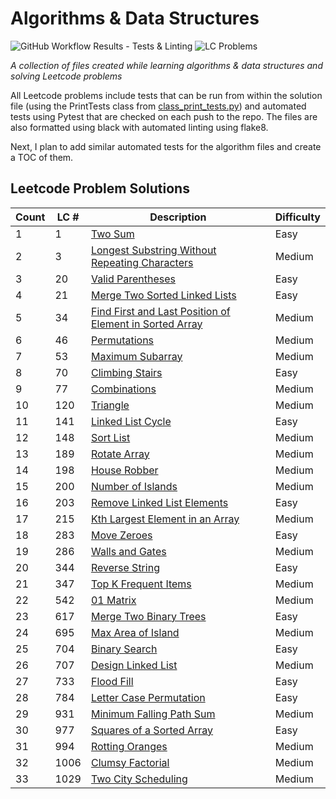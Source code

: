 # Algorithms & Data Structures

![GitHub Workflow Results - Tests & Linting](https://github.com/andrewt110216/algorithms-and-data-structures/actions/workflows/run_tests_linting.yml/badge.svg) ![LC Problems](https://img.shields.io/badge/LC%20Problems-33-blue)

<!-- # OF LC PROBLEMS IS HARD CODED IN THE BADGE. UPDATE AS NEEDED -->

<em>A collection of files created while learning algorithms & data structures and solving Leetcode problems</em>

All Leetcode problems include tests that can be run from within the solution file (using the PrintTests class from [class_print_tests.py](https://github.com/andrewt110216/algorithms-and-data-structures/blob/main/leetcode/class_print_tests.py)) and automated tests using Pytest that are checked on each push to the repo. The files are also formatted using black with automated linting using flake8.

Next, I plan to add similar automated tests for the algorithm files and create a TOC of them.

## Leetcode Problem Solutions

| Count | LC # | Description | Difficulty |
| --- | --- | --- | --- |
| 1 | 1 | [Two Sum](https://github.com/andrewt110216/algorithms-and-data-structures/blob/main/leetcode/p0001_solution.py) | Easy |
| 2 | 3 | [Longest Substring Without Repeating Characters](https://github.com/andrewt110216/algorithms-and-data-structures/blob/main/leetcode/p0003_solution.py) | Medium |
| 3 | 20 | [Valid Parentheses](https://github.com/andrewt110216/algorithms-and-data-structures/blob/main/leetcode/p0020_solution.py) | Easy |
| 4 | 21 | [Merge Two Sorted Linked Lists](https://github.com/andrewt110216/algorithms-and-data-structures/blob/main/leetcode/p0021_solution.py) | Easy |
| 5 | 34 | [Find First and Last Position of Element in Sorted Array](https://github.com/andrewt110216/algorithms-and-data-structures/blob/main/leetcode/p0034_solution.py) | Medium |
| 6 | 46 | [Permutations](https://github.com/andrewt110216/algorithms-and-data-structures/blob/main/leetcode/p0046_solution.py) | Medium |
| 7 | 53 | [Maximum Subarray](https://github.com/andrewt110216/algorithms-and-data-structures/blob/main/leetcode/p0053_solution.py) | Medium |
| 8 | 70 | [Climbing Stairs](https://github.com/andrewt110216/algorithms-and-data-structures/blob/main/leetcode/p0070_solution.py) | Easy |
| 9 | 77 | [Combinations](https://github.com/andrewt110216/algorithms-and-data-structures/blob/main/leetcode/p0077_solution.py) | Medium |
| 10 | 120 | [Triangle](https://github.com/andrewt110216/algorithms-and-data-structures/blob/main/leetcode/p0120_solution.py) | Medium |
| 11 | 141 | [Linked List Cycle](https://github.com/andrewt110216/algorithms-and-data-structures/blob/main/leetcode/p0141_solution.py) | Easy |
| 12 | 148 | [Sort List](https://github.com/andrewt110216/algorithms-and-data-structures/blob/main/leetcode/p0148_solution.py) | Medium |
| 13 | 189 | [Rotate Array](https://github.com/andrewt110216/algorithms-and-data-structures/blob/main/leetcode/p0189_solution.py) | Medium |
| 14 | 198 | [House Robber](https://github.com/andrewt110216/algorithms-and-data-structures/blob/main/leetcode/p0198_solution.py) | Medium |
| 15 | 200 | [Number of Islands](https://github.com/andrewt110216/algorithms-and-data-structures/blob/main/leetcode/p0200_solution.py) | Medium |
| 16 | 203 | [Remove Linked List Elements](https://github.com/andrewt110216/algorithms-and-data-structures/blob/main/leetcode/p0203_solution.py) | Easy |
| 17 | 215 | [Kth Largest Element in an Array](https://github.com/andrewt110216/algorithms-and-data-structures/blob/main/leetcode/p0215_solution.py) | Medium |
| 18 | 283 | [Move Zeroes](https://github.com/andrewt110216/algorithms-and-data-structures/blob/main/leetcode/p0283_solution.py) | Easy |
| 19 | 286 | [Walls and Gates](https://github.com/andrewt110216/algorithms-and-data-structures/blob/main/leetcode/p0286_solution.py) | Medium |
| 20 | 344 | [Reverse String](https://github.com/andrewt110216/algorithms-and-data-structures/blob/main/leetcode/p0344_solution.py) | Easy |
| 21 | 347 | [Top K Frequent Items](https://github.com/andrewt110216/algorithms-and-data-structures/blob/main/leetcode/p0347_solution.py) | Medium |
| 22 | 542 | [01 Matrix](https://github.com/andrewt110216/algorithms-and-data-structures/blob/main/leetcode/p0542_solution.py) | Medium |
| 23 | 617 | [Merge Two Binary Trees](https://github.com/andrewt110216/algorithms-and-data-structures/blob/main/leetcode/p0617_solution.py) | Easy |
| 24 | 695 | [Max Area of Island](https://github.com/andrewt110216/algorithms-and-data-structures/blob/main/leetcode/p0695_solution.py) | Medium |
| 25 | 704 | [Binary Search](https://github.com/andrewt110216/algorithms-and-data-structures/blob/main/leetcode/p0704_solution.py) | Easy |
| 26 | 707 | [Design Linked List](https://github.com/andrewt110216/algorithms-and-data-structures/blob/main/leetcode/p0707_solution.py) | Medium |
| 27 | 733 | [Flood Fill](https://github.com/andrewt110216/algorithms-and-data-structures/blob/main/leetcode/p0733_solution.py) | Easy |
| 28 | 784 | [Letter Case Permutation](https://github.com/andrewt110216/algorithms-and-data-structures/blob/main/leetcode/p0784_solution.py) | Easy |
| 29 | 931 | [Minimum Falling Path Sum](https://github.com/andrewt110216/algorithms-and-data-structures/blob/main/leetcode/p0931_solution.py) | Medium |
| 30 | 977 | [Squares of a Sorted Array](https://github.com/andrewt110216/algorithms-and-data-structures/blob/main/leetcode/p0977_solution.py) | Easy |
| 31 | 994 | [Rotting Oranges](https://github.com/andrewt110216/algorithms-and-data-structures/blob/main/leetcode/p0994_solution.py) | Medium |
| 32 | 1006 | [Clumsy Factorial](https://github.com/andrewt110216/algorithms-and-data-structures/blob/main/leetcode/p1006_solution.py) | Medium |
| 33 | 1029 | [Two City Scheduling](https://github.com/andrewt110216/algorithms-and-data-structures/blob/main/leetcode/p1029_solution.py) | Medium |
